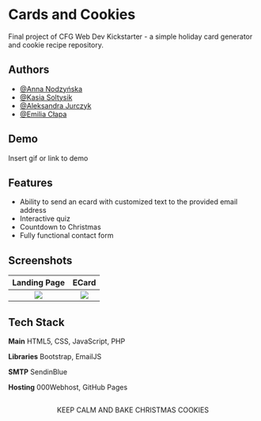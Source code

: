 
# Cards and Cookies

Final project of CFG Web Dev Kickstarter - a simple holiday card generator and cookie recipe repository.


## Authors

- [@Anna Nodzyńska](https://www.github.com/neternefer)
- [@Kasia Soltysik](https://github.com/KasiaSol)
- [@Aleksandra Jurczyk]()
- [@Emilia Cłapa]()


## Demo

Insert gif or link to demo


## Features

- Ability to send an ecard with customized text to the provided email address
- Interactive quiz
- Countdown to Christmas
- Fully functional contact form


## Screenshots

Landing Page             |  ECard
:-------------------------:|:-------------------------:
![](https://github.com/neternefer/cards-cookies/blob/main/img/landingPage.png?raw=true) | ![](https://github.com/neternefer/cards-cookies/blob/main/img/ecard.jpg?raw=true)


## Tech Stack

**Main** HTML5, CSS, JavaScript, PHP

**Libraries** Bootstrap, EmailJS

**SMTP** SendinBlue

**Hosting** 000Webhost, GitHub Pages


##  

<p align="center">KEEP CALM AND BAKE CHRISTMAS COOKIES</p>
